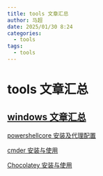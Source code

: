 ```yaml
---
title: tools 文章汇总
author: 马超
date: 2025/01/30 8:24
categories:
  - tools
tags:
  - tools
---
```


# tools 文章汇总

## [windows 文章汇总](/tools/windows/windows文章汇总)

[powershellcore 安装及代理配置](/tools/windows/powershellcore安装及代理配置)

[cmder 安装与使用](/tools/windows/cmder安装与使用)

[Chocolatey 安装与使用](/tools/windows/Chocolatey安装与使用)
